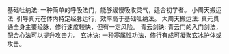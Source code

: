 基础吐纳法: 一种简单的呼吸法门，能够缓慢吸收灵气，适合初学者。
小周天搬运法: 引导真元在体内特定经脉运行，效率高于基础吐纳法。
大周天搬运法: 真元贯通全身主要经脉，修行速度较快，但有一定风险。
青云剑诀: 青云门的入门剑法，配合心法可以提升攻击力。
玄冰诀: 一种寒属性功法，修行有成可凝聚玄冰护体或攻击。
